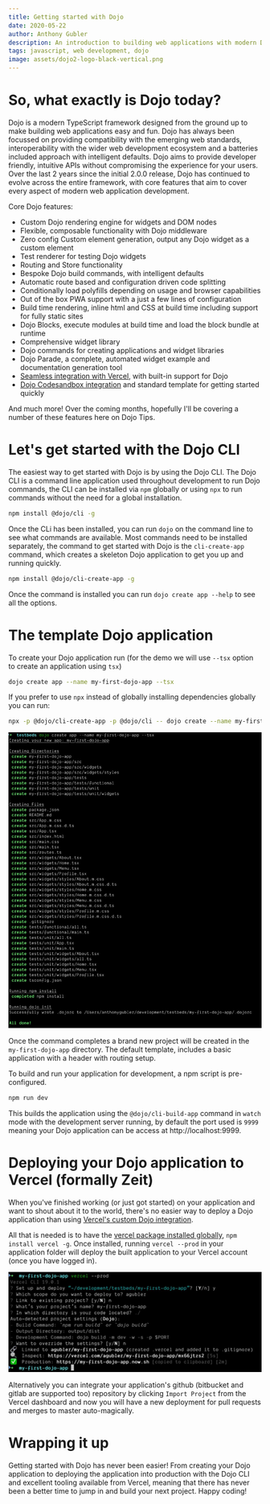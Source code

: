 ```yaml
---
title: Getting started with Dojo
date: 2020-05-22
author: Anthony Gubler
description: An introduction to building web applications with modern Dojo
tags: javascript, web development, dojo
image: assets/dojo2-logo-black-vertical.png
---
```


# So, what exactly is Dojo today?

Dojo is a modern TypeScript framework designed from the ground up to make building web applications easy and fun. Dojo has always been focussed on providing compatibility with the emerging web standards, interoperability with the wider web development ecosystem and a batteries included approach with intelligent defaults. Dojo aims to provide developer friendly, intuitive APIs without compromising the experience for your users. Over the last 2 years since the initial 2.0.0 release, Dojo has continued to evolve across the entire framework, with core features that aim to cover every aspect of modern web application development.

Core Dojo features:

-   Custom Dojo rendering engine for widgets and DOM nodes
-   Flexible, composable functionality with Dojo middleware
-   Zero config Custom element generation, output any Dojo widget as a custom element
-   Test renderer for testing Dojo widgets
-   Routing and Store functionality
-   Bespoke Dojo build commands, with intelligent defaults
-   Automatic route based and configuration driven code splitting
-   Conditionally load polyfills depending on usage and browser capabilities
-   Out of the box PWA support with a just a few lines of configuration
-   Build time rendering, inline html and CSS at build time including support for fully static sites
-   Dojo Blocks, execute modules at build time and load the block bundle at runtime
-   Comprehensive widget library
-   Dojo commands for creating applications and widget libraries
-   Dojo Parade, a complete, automated widget example and documentation generation tool
-   [Seamless integration with Vercel](https://vercel.com/guides/deploying-dojo-with-vercel), with built-in support for Dojo
-   [Dojo Codesandbox integration](https://codesandbox.io/s/github/dojo/dojo-codesandbox-template) and standard template for getting started quickly

And much more! Over the coming months, hopefully I'll be covering a number of these features here on Dojo Tips.

# Let's get started with the Dojo CLI

The easiest way to get started with Dojo is by using the Dojo CLI. The Dojo CLI is a command line application used throughout development to run Dojo commands, the CLI can be installed via `npm` globally or using `npx` to run commands without the need for a global installation.

```bash
npm install @dojo/cli -g
```

Once the CLi has been installed, you can run `dojo` on the command line to see what commands are available. Most commands need to be installed separately, the command to get started with Dojo is the `cli-create-app` command, which creates a skeleton Dojo application to get you up and running quickly.

```bash
npm install @dojo/cli-create-app -g
```

Once the command is installed you can run `dojo create app --help` to see all the options.

# The template Dojo application

To create your Dojo application run (for the demo we will use `--tsx` option to create an application using `tsx`)

```bash
dojo create app --name my-first-dojo-app --tsx
```

If you prefer to use `npx` instead of globally installing dependencies globally you can run:

```bash
npx -p @dojo/cli-create-app -p @dojo/cli -- dojo create --name my-first-dojo-app --tsx
```

![Dojo cli create app output](assets/getting-started-with-dojo/create-app-output.jpg)

Once the command completes a brand new project will be created in the `my-first-dojo-app` directory. The default template, includes a basic application with a header with routing setup.

To build and run your application for development, a npm script is pre-configured.

```bash
npm run dev
```

This builds the application using the `@dojo/cli-build-app` command in `watch` mode with the development server running, by default the port used is `9999` meaning your Dojo application can be access at http://localhost:9999.

# Deploying your Dojo application to Vercel (formally Zeit)

When you've finished working (or just got started) on your application and want to shout about it to the world, there's no easier way to deploy a Dojo application than using [Vercel's custom Dojo integration](https://vercel.com/guides/deploying-dojo-with-vercel).

All that is needed is to have the [vercel package installed globally](https://vercel.com/download), `npm install vercel -g`. Once installed, running `vercel --prod` in your application folder will deploy the built application to your Vercel account (once you have logged in).

![deploying a Dojo application with vercel](assets/getting-started-with-dojo/deploy-to-vercel.jpg)

Alternatively you can integrate your application's github (bitbucket and gitlab are supported too) repository by clicking `Import Project` from the Vercel dashboard and now you will have a new deployment for pull requests and merges to master auto-magically.

# Wrapping it up

Getting started with Dojo has never been easier! From creating your Dojo application to deploying the application into production with the Dojo CLI and excellent tooling available from Vercel, meaning that there has never been a better time to jump in and build your next project. Happy coding!
